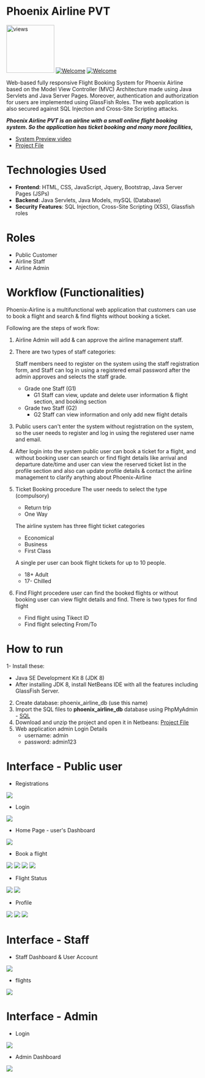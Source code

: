 # Phoenix Airline PVT 

<a href="#"><img alt="views" title="Github views" src="https://komarev.com/ghpvc/?username=lakshithaonline&style=flat-square" width="125"/></a>
[![Welcome](https://img.shields.io/badge/NSBM%20Green%20University-Welcome-brightgreen)](#) 
[![Welcome](https://img.shields.io/badge/Development%20of%20Enterprise%20Apps%20I-Final%20Project-orange)](#)


Web-based fully responsive Flight Booking System for Phoenix Airline based on the Model View Controller (MVC) Architecture made using Java Servlets and Java Server Pages. Moreover, authentication and authorization for users are implemented using GlassFish Roles. The web application is also secured against SQL Injection and Cross-Site Scripting attacks.

***Phoenix Airline PVT is an airline with a small online flight booking system.  So the application has ticket booking and many more facilities,***
* <a href="https://drive.google.com/file/d/10-pO-u18cYkmEB5Dl4CirgBcydHggm-S/view?usp=sharing">System Preview video</a>
* <a href="https://drive.google.com/file/d/1Z-QOtPUB-BeIS2IWo5aYbIEYxN5avdzv/view?usp=sharing">Project File</a>

# Technologies Used

* **Frontend**: HTML, CSS, JavaScript, Jquery, Bootstrap, Java Server Pages (JSPs)
* **Backend**: Java Servlets, Java Models, mySQL (Database)
* **Security Features**: SQL Injection, Cross-Site Scripting (XSS), Glassfish roles


# Roles

* Public Customer 
* Airline Staff
* Airline Admin 

# Workflow (Functionalities)

Phoenix-Airline is a multifunctional web application that customers can use to book a flight and search & find flights without booking a ticket. 

Following are the steps of work flow:

1. Airline Admin will add & can approve the airline management staff.
2. There are two types of staff categories:

   Staff members need to register on the system using the staff registration form, and Staff can log in using a registered    email password after the admin approves and selects the staff grade. 
      * Grade one Staff (G1)
          - G1 Staff can view, update and delete user information & flight section, and booking section 
      * Grade two Staff (G2)
          - G2 Staff can view information and only add new flight details
3. Public users can't enter the system without registration on the system, so the user needs to register and log in using the registered user name and email. 

4. After login into the system public user can book a ticket for a flight, and without booking user can search or find flight details like arrival and departure date/time and user can view the reserved ticket list in the profile section and also can update profile details & contact the airline management to clarify anything about Phoenix-Airline
   
5. Ticket Booking procedure 
   The user needs to select the type (compulsory)
      * Return trip
      * One Way
      
   The airline system has three flight ticket categories 
      * Economical 
      * Business
      * First Class

   A single per user can book flight tickets for up to 10 people. 
      * 18+ Adult 
      * 17- Chilled 

6. Find Flight procedere 
   user can find the booked flights or without booking user can view flight details and find. There is two types for find      flight
      * Find flight using Tikect ID
      * Find flight selecting From/To

# How to run

1- Install these:

* Java SE Development Kit 8 (JDK 8)
* After installing JDK 8, install NetBeans IDE with all the features including GlassFish Server.

2. Create database: phoenix_airline_db (use this name)
3. Import the SQL files to **phoenix_airline_db** database using PhpMyAdmin - <a href="SQL - Database/phoenix_airline_db.sql">SQL</a>
4. Download and unzip the project and open it in Netbeans: <a href="https://drive.google.com/file/d/1Z-QOtPUB-BeIS2IWo5aYbIEYxN5avdzv/view?usp=sharing">Project File</a>
5. Web application admin Login Details 
   * username: admin 
   * password: admin123


# Interface - Public user

* Registrations 
<img src="Project_Screenshots/Signup pages/10.png">

* Login
<img src="Project_Screenshots/Login Pages/05.png">

* Home Page - user's Dashboard 
<img src="Project_Screenshots/Home.jsp/75.png">

* Book a flight
<img src="Project_Screenshots/Book Filter Flights Form/15.png"> 
<img src="Project_Screenshots/Book Filter Flights Table (Available Flights)/27.png">
<img src="Project_Screenshots/Reserve Your Seat/30.png">
<img src="Project_Screenshots/Reserve Your Seat/31.png">

* Flight Status
<img src="Project_Screenshots/Filter Flight Status Form/19.png">
<img src="Project_Screenshots/Filter Flight Status Tables (Find Your Flight)/29.png">

* Profile
<img src="Project_Screenshots/User Profile/21.png">
<img src="Project_Screenshots/User Profile/23.png">
<img src="Project_Screenshots/User Profile/25.png">

# Interface - Staff

* Staff Dashboard & User Account
<img src="Project_Screenshots/StaffG1/46.png">

* flights
<img src="Project_Screenshots/StaffG1/47.png">

# Interface - Admin

* Login
<img src="Project_Screenshots/Login Pages/89.png">

* Admin Dashboard 
<img src="Project_Screenshots/Admin/36.png">   






